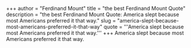 +++
author = "Ferdinand Mount"
title = "the best Ferdinand Mount Quote"
description = "the best Ferdinand Mount Quote: America slept because most Americans preferred it that way."
slug = "america-slept-because-most-americans-preferred-it-that-way"
quote = '''America slept because most Americans preferred it that way.'''
+++
America slept because most Americans preferred it that way.
